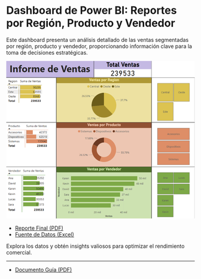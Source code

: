 # Dashboard de Power BI: Reportes por Región, Producto y Vendedor  

Este dashboard presenta un análisis detallado de las ventas segmentadas por región, producto y vendedor, proporcionando información clave para la toma de decisiones estratégicas.  

![Dashboard Referencial](imagenes/dashboard.png)  

 
- [Reporte Final (PDF)](Reporte_Region-Producto-Vendedor.pdf)  
- [Fuente de Datos (Excel)](Ventas.csv)  

Explora los datos y obtén insights valiosos para optimizar el rendimiento comercial.  

---
- [Documento Guía (PDF)](guia-semana-01-02.pdf) 

